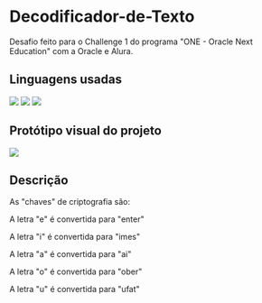 # Decodificador-de-Texto
Desafio feito para o Challenge 1 do programa "ONE - Oracle Next Education" com a Oracle e Alura.

## Linguagens usadas
<p>
  <a>
    <img src=https://img.shields.io/badge/JavaScript-151515?style=for-the-badge&logo=javascript&logoColor=F7DF1E/>
    <img src=https://img.shields.io/badge/HTML5-151515?style=for-the-badge&logo=html5&logoColor=white/>
    <img src=https://img.shields.io/badge/CSS3-151515?style=for-the-badge&logo=css3&logoColor=white/>
  </a>
</p>

## Protótipo visual do projeto
<p>
  <a href=https://www.figma.com/file/tvFEYhVfZTjdJ5P24RGV21/Alura-Challenge---Desafio-1---L%C3%B3gica?type=design&node-id=16-802&mode=design&t=L0TK8n4oEjeAzLGB-0>
    <img src=https://img.shields.io/badge/Figma-151515?style=for-the-badge&logo=figma&logoColor=white/>
  </a>
</p>

## Descrição
As "chaves" de criptografia são:

A letra "e" é convertida para "enter"

A letra "i" é convertida para "imes"

A letra "a" é convertida para "ai"

A letra "o" é convertida para "ober"

A letra "u" é convertida para "ufat"

